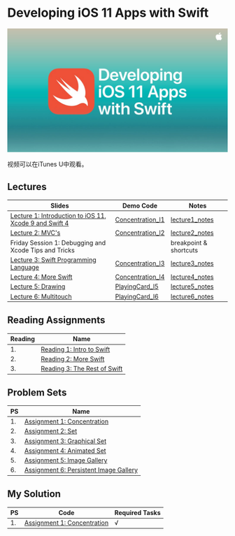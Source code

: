 # Developing iOS 11 Apps with Swift

![](images/iTunes.jpg)

视频可以在iTunes U中观看。

## Lectures


Slides | Demo Code | Notes
------------- | ------------- | -------------
[Lecture 1: Introduction to iOS 11, Xcode 9 and Swift 4](slides/Lecture_1_Slides.pdf)  | [Concentration_l1](code_demo/Concentration_l1)  | [lecture1_notes](notes/lecture_1.md)
[Lecture 2: MVC's](slides/Lecture_2_Slides.pdf)  | [Concentration_l2](code_demo/Concentration_l2)  | [lecture2_notes](notes/lecture_2.md)
Friday Session 1: Debugging and Xcode Tips and Tricks | | breakpoint & shortcuts
[Lecture 3: Swift Programming Language](slides/Lecture_3_Slides.pdf)  | [Concentration_l3](code_demo/Concentration_l3)  | [lecture3_notes](notes/lecture_3.md)
[Lecture 4: More Swift](slides/Lecture_4_Slides.pdf)  | [Concentration_l4](code_demo/Concentration_l4)  | [lecture4_notes](notes/lecture_4.md)
[Lecture 5: Drawing](slides/Lecture_5_Slides.pdf)  | [PlayingCard_l5](code_demo/PlayingCard_l5)  | [lecture5_notes](notes/lecture_5.md)
[Lecture 6: Multitouch](slides/Lecture_6_Slides.pdf)  | [PlayingCard_l6](code_demo/PlayingCard_l6)  | [lecture6_notes](notes/lecture_6.md)


## Reading Assignments

Reading  | Name
| ------------- | -------------
| 1. | [Reading 1: Intro to Swift](reading/Reading_1_Intro_to_Swift.pdf)
| 2. | [Reading 2: More Swift](reading/Reading_2_Intro_to_Swift.pdf)
| 3. | [Reading 3: The Rest of Swift](reading/Reading_3_Finishing_Off_Swift.pdf)



## Problem Sets

PS  | Name
| ------------- | -------------
| 1. | [Assignment 1: Concentration](problem_sets/Programming_Project_1_Concentration.pdf)
| 2. | [Assignment 2: Set](problem_sets/Programming_Project_2_Set.pdf)
| 3. | [Assignment 3: Graphical Set](problem_sets/Programming_Project_3_Graphical_Set.pdf)
| 4. | [Assignment 4: Animated Set](problem_sets/Programming_Project_4_Animated_Set.pdf)
| 5. | [Assignment 5: Image Gallery](problem_sets/Programming_Project_5_Image_Gallery.pdf)
| 6. | [Assignment 6: Persistent Image Gallery](problem_sets/Programming_Project_6_Persistent_Image_Gallery.pdf)


## My Solution


PS  | Code | Required Tasks
| ------------- | ------------- | -------------
| 1. | [Assignment 1: Concentration](code_assignments/Concentration) | √



